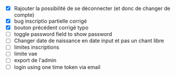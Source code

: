- [x] Rajouter la possibilité de se déconnecter (et donc de changer de compte)
- [x] bug inscriptio partielle corrigé
- [x] bouton précédent corrigé typo
- [ ] toggle password field to show password
- [ ] Changer date de naissance en date input et pas un chant libre
- [ ] limites inscriptions
- [ ] limite vae
- [ ] export de l'admin
- [ ] login using one time token via email
